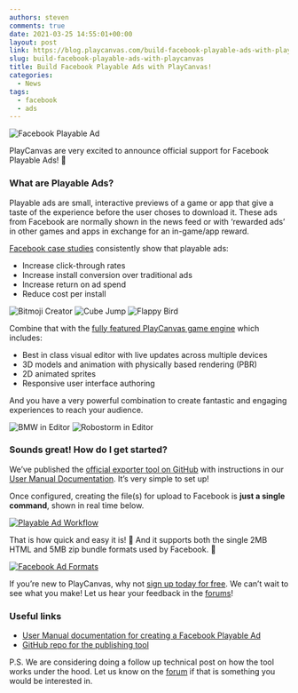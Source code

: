 ```yaml
---
authors: steven
comments: true
date: 2021-03-25 14:55:01+00:00
layout: post
link: https://blog.playcanvas.com/build-facebook-playable-ads-with-playcanvas/
slug: build-facebook-playable-ads-with-playcanvas
title: Build Facebook Playable Ads with PlayCanvas!
categories:
  - News
tags:
  - facebook
  - ads
---
```


![Facebook Playable Ad](/img/facebook-playable-ad.gif)

PlayCanvas are very excited to announce official support for Facebook Playable Ads! 🚀

### What are Playable Ads?

Playable ads are small, interactive previews of a game or app that give a taste of the experience before the user choses to download it. These ads from Facebook are normally shown in the news feed or with ‘rewarded ads’ in other games and apps in exchange for an in-game/app reward.

[Facebook case studies](https://www.facebook.com/business/success/categories/playable-ads) consistently show that playable ads:

- Increase click-through rates
- Increase install conversion over traditional ads
- Increase return on ad spend
- Reduce cost per install

<div style={{ display: 'flex', justifyContent: 'space-between', marginBottom: '15px' }}>
    <img src="/img/playable-ad-bitmoji-creator.gif" style={{ width: '32%' }} alt="Bitmoji Creator" />
    <img src="/img/playable-ad-cube-jump.gif" style={{ width: '32%' }} alt="Cube Jump" />
    <img src="/img/playable-ad-flappy-bird.gif" style={{ width: '32%' }} alt="Flappy Bird" />
</div>

Combine that with the [fully featured PlayCanvas game engine](https://playcanvas.com/features) which includes:

- Best in class visual editor with live updates across multiple devices
- 3D models and animation with physically based rendering (PBR)
- 2D animated sprites
- Responsive user interface authoring

And you have a very powerful combination to create fantastic and engaging experiences to reach your audience.

<div style={{ display: 'flex', justifyContent: 'space-between', marginBottom: '15px' }}>
    <img src="/img/editor-bmw.gif" style={{ width: '49%' }} alt="BMW in Editor" />
    <img src="/img/editor-robostorm.gif" style={{ width: '49%' }} alt="Robostorm in Editor" />
</div>

### Sounds great! How do I get started?

We’ve published the [official exporter tool on GitHub](https://github.com/playcanvas/playcanvas-rest-api-tools#converting-a-project-into-a-single-html-file) with instructions in our [User Manual Documentation](https://developer.playcanvas.com/user-manual/publishing/playable-ads/fb-playable-ads/). It’s very simple to set up!

Once configured, creating the file(s) for upload to Facebook is **just a single command**, shown in real time below.

[![Playable Ad Workflow](/img/playable-ad-workflow.gif)](/img/playable-ad-workflow.gif)

That is how quick and easy it is! 💪 And it supports both the single 2MB HTML and 5MB zip bundle formats used by Facebook. 🙌

[![Facebook Ad Formats](/img/facebook-ad-formats.png)](/img/facebook-ad-formats.png)

If you’re new to PlayCanvas, why not [sign up today for free](https://playcanvas.com/). We can’t wait to see what you make! Let us hear your feedback in the [forums](https://forum.playcanvas.com/)!

### Useful links

- [User Manual documentation for creating a Facebook Playable Ad](https://developer.playcanvas.com/user-manual/publishing/playable-ads/fb-playable-ads/)
- [GitHub repo for the publishing tool](https://github.com/playcanvas/playcanvas-rest-api-tools#converting-a-project-into-a-single-html-file)

P.S. We are considering doing a follow up technical post on how the tool works under the hood. Let us know on the [forum](https://forum.playcanvas.com/) if that is something you would be interested in.
